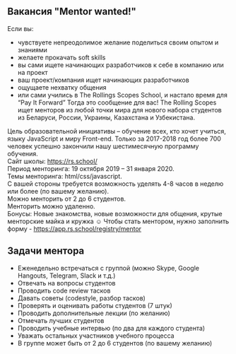 ## Вакансия "Mentor wanted!"
Если вы:
- чувствуете непреодолимое желание поделиться своим опытом и знаниями
- желаете прокачать soft skills
- вы сами ищете начинающих разработчиков к себе в компанию или на проект
- ваш проект/компания ищет начинающих разработчиков  
- ощущаете нехватку общения
- или сами учились в The Rollings Scopes School, и настало время для “Pay It Forward”
Тогда это сообщение для вас!
The Rolling Scopes ищет менторов из любой точки мира для нового набора студентов из Беларуси, России, Украины, Казахстана и Узбекистана.

Цель образовательной инициативы – обучение всех, кто хочет учиться, языку JavaScript и миру Front-end. Только за 2017-2018 год более 700 человек успешно закончили нашу шестимесячную программу обучения.  
Сайт школы: https://rs.school/  
Период менторинга: 19 октября 2019 – 31 января 2020.  
Темы менторинга: html/css/javascript.  
С вашей стороны требуется возможность уделять 4-8 часов в неделю или более (по вашему желанию).  
Можно менторить от 2 до 6 студентов.  
Менторить можно удаленно.  
Бонусы: Новые знакомства, новые возможности для общения, крутые менторские майка и кружка ☺️
Чтобы стать ментором, нужно заполнить форму - https://app.rs.school/registry/mentor

## Задачи ментора
- Еженедельно встречаться с группой (можно Skype, Google Hangouts, Telegram, Slack и т.д.)
- Отвечать на вопросы студентов
- Проводить code review тасков
- Давать советы (codestyle, разбор тасков)
- Проверять и оценивать работы студентов (7 штук)
- Проводить дополнительные лекции (по желанию)
- Отмечать лучших студентов
- Проводить учебные интервью (по два для каждого студента)
- Уважать остальных участников учебного процесса
- В группе может быть от 2 до 6 студентов (по вашему желанию)
